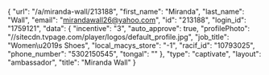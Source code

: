 {
    "url": "\/a\/miranda-wall\/213188",
    "first_name": "Miranda",
    "last_name": "Wall",
    "email": "mirandawall26@yahoo.com",
    "id": "213188",
    "login_id": "1759121",
    "data": {
        "incentive": "3",
        "auto_approve": true,
        "profilePhoto": "\/\/sitecdn.tvpage.com\/player\/logos\/default_profile.jpg",
        "job_title": "Women\u2019s Shoes",
        "local_macys_store": "-1",
        "racif_id": "10793025",
        "phone_number": "5302150545",
        "tongal": ""
    },
    "type": "captivate",
    "layout": "ambassador",
    "title": "Miranda Wall"
}
